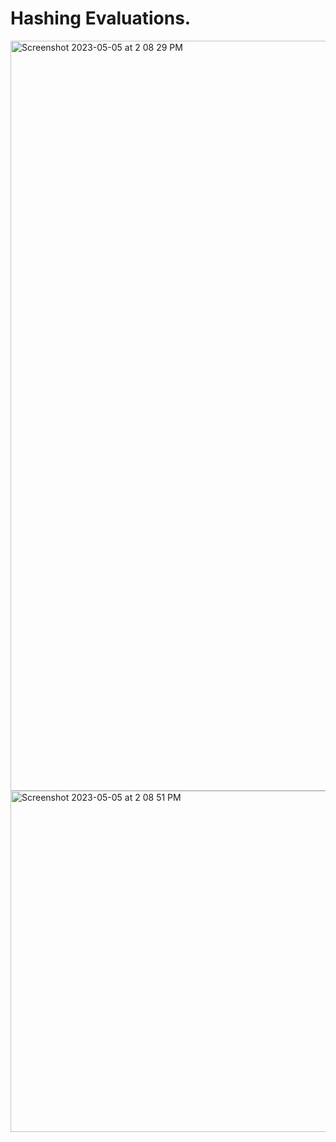 # Hashing Evaluations. 
<img width="1200" alt="Screenshot 2023-05-05 at 2 08 29 PM" src="https://user-images.githubusercontent.com/28846178/236549047-2da10103-7cef-4b7b-a028-1047a4fbc67f.png">
<img width="546" alt="Screenshot 2023-05-05 at 2 08 51 PM" src="https://user-images.githubusercontent.com/28846178/236549060-fb2ae16a-068d-4e3e-b6ee-d95ecac7a3bf.png">
